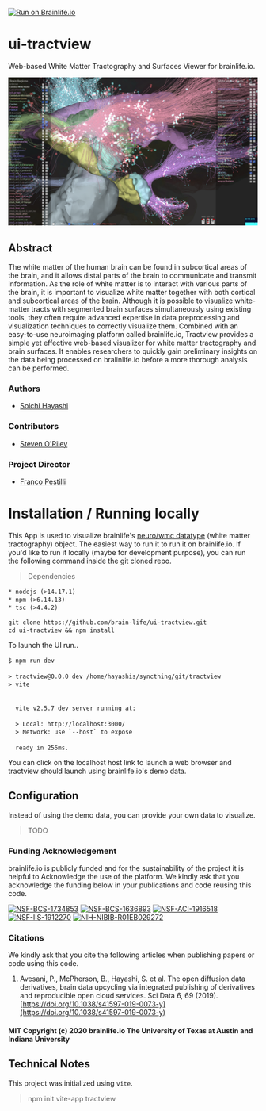 [![Run on Brainlife.io](https://img.shields.io/badge/brainlife-ui.tractview-blue.svg)](https://brainlife.io/ui/tractview)

# ui-tractview

Web-based White Matter Tractography and Surfaces Viewer for brainlife.io.

![Preview Image](https://raw.githubusercontent.com/brainlife/brainlife.github.io/master/images/ui-logos/tractview.png)

## Abstract

The white matter of the human brain can be found in subcortical areas of the brain, and it allows distal parts of the brain to communicate and transmit information. As the role of white matter is to interact with various parts of the brain, it is important to visualize white matter together with both cortical and subcortical areas of the brain. Although it is possible to visualize white-matter tracts with segmented brain surfaces simultaneously using existing tools, they often require advanced expertise in data preprocessing and visualization techniques to correctly visualize them. Combined with an easy-to-use neuroimaging platform called brainlife.io, Tractview provides a simple yet effective web-based visualizer for white matter tractography and brain surfaces. It enables researchers to quickly gain preliminary insights on the data being processed on bralinlife.io before a more thorough analysis can be performed. 

### Authors
- [Soichi Hayashi](hayashis@iu.edu)

### Contributors
- [Steven O'Riley](stevengeeky@gmail.com)

### Project Director
- [Franco Pestilli](frakkopesto@gmail.com)

# Installation / Running locally

This App is used to visualize brainlife's [neuro/wmc datatype](https://brainlife.io/datatype/5cc1d64c44947d8aea6b2d8b) (white matter tractography) object. The easiest way to run it to run it on brainlife.io. If you'd like to run it locally (maybe for development purpose), you can run the following command inside the git cloned repo.

> Dependencies

    * nodejs (>14.17.1)
    * npm (>6.14.13)
    * tsc (>4.4.2)

```
git clone https://github.com/brain-life/ui-tractview.git
cd ui-tractview && npm install
```

To launch the UI run..

```
$ npm run dev

> tractview@0.0.0 dev /home/hayashis/syncthing/git/tractview
> vite


  vite v2.5.7 dev server running at:

  > Local: http://localhost:3000/
  > Network: use `--host` to expose

  ready in 256ms.

```

You can click on the localhost host link to launch a web browser and tractview should launch using brainlife.io's demo data.

## Configuration

Instead of using the demo data, you can provide your own data to visualize. 

> TODO

### Funding Acknowledgement
brainlife.io is publicly funded and for the sustainability of the project it is helpful to Acknowledge the use of the platform. We kindly ask that you acknowledge the funding below in your publications and code reusing this code.

[![NSF-BCS-1734853](https://img.shields.io/badge/NSF_BCS-1734853-blue.svg)](https://nsf.gov/awardsearch/showAward?AWD_ID=1734853)
[![NSF-BCS-1636893](https://img.shields.io/badge/NSF_BCS-1636893-blue.svg)](https://nsf.gov/awardsearch/showAward?AWD_ID=1636893)
[![NSF-ACI-1916518](https://img.shields.io/badge/NSF_ACI-1916518-blue.svg)](https://nsf.gov/awardsearch/showAward?AWD_ID=1916518)
[![NSF-IIS-1912270](https://img.shields.io/badge/NSF_IIS-1912270-blue.svg)](https://nsf.gov/awardsearch/showAward?AWD_ID=1912270)
[![NIH-NIBIB-R01EB029272](https://img.shields.io/badge/NIH_NIBIB-R01EB029272-green.svg)](https://grantome.com/grant/NIH/R01-EB029272-01)

### Citations
We kindly ask that you cite the following articles when publishing papers or code using this code. 

1. Avesani, P., McPherson, B., Hayashi, S. et al. The open diffusion data derivatives, brain data upcycling via integrated publishing of derivatives and reproducible open cloud services. Sci Data 6, 69 (2019). [https://doi.org/10.1038/s41597-019-0073-y](https://doi.org/10.1038/s41597-019-0073-y)

#### MIT Copyright (c) 2020 brainlife.io The University of Texas at Austin and Indiana University

## Technical Notes

This project was initialized using `vite`. 

>  npm init vite-app tractview
